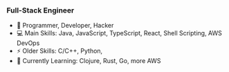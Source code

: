 ### Full-Stack Engineer ###

- 🔭 Programmer, Developer, Hacker
- 💻 Main Skills: Java, JavaScript, TypeScript, React, Shell Scripting, AWS DevOps
- ⚡ Older Skills: C/C++, Python, 
- 🌱 Currently Learning: Clojure, Rust, Go, more AWS
<!--
**derrek-gass/derrek-gass** is a ✨ _special_ ✨ repository because its `README.md` (this file) appears on your GitHub profile.

Here are some ideas to get you started:

- 🔭 I’m currently working on ...
- 🌱 Constantly growing my programming skills. In respect to proI’m currently learning ...
- 👯 I’m looking to collaborate on ...
- 🤔 I’m looking for help with ...
- 💬 Ask me about ...
- 📫 How to reach me: ...
- 😄 Pronouns: ...
- ⚡ Fun fact: ...
-->
